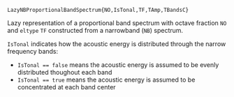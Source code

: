```
LazyNBProportionalBandSpectrum{NO,IsTonal,TF,TAmp,TBandsC}
```

Lazy representation of a proportional band spectrum with octave fraction `NO` and `eltype` `TF` constructed from a narrowband (`NB`) spectrum.

`IsTonal` indicates how the acoustic energy is distributed through the narrow frequency bands:

  * `IsTonal == false` means the acoustic energy is assumed to be evenly distributed thoughout each band
  * `IsTonal == true` means the acoustic energy is assumed to be concentrated at each band center
